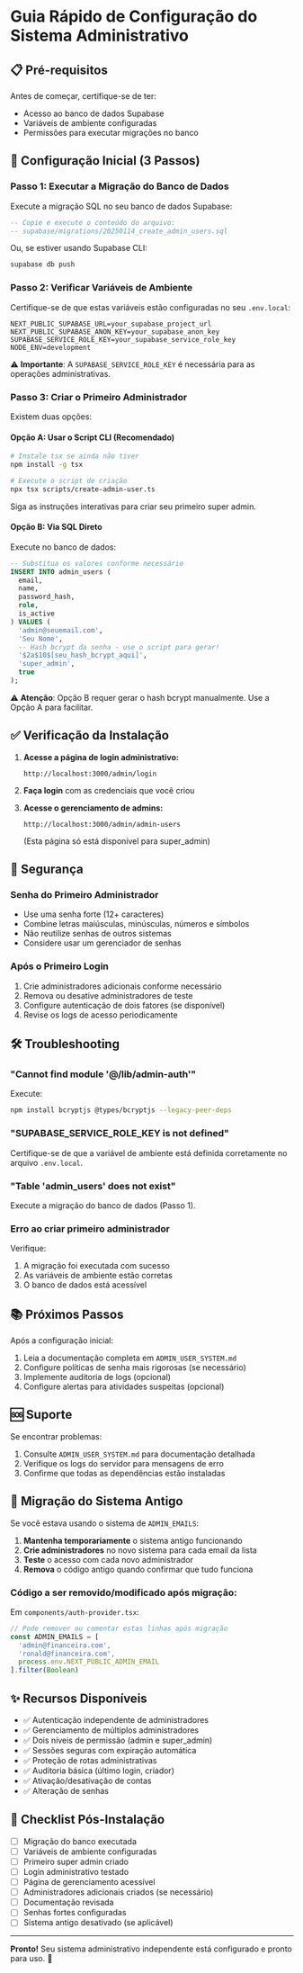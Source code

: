# Guia Rápido de Configuração do Sistema Administrativo

## 📋 Pré-requisitos

Antes de começar, certifique-se de ter:
- Acesso ao banco de dados Supabase
- Variáveis de ambiente configuradas
- Permissões para executar migrações no banco

## 🚀 Configuração Inicial (3 Passos)

### Passo 1: Executar a Migração do Banco de Dados

Execute a migração SQL no seu banco de dados Supabase:

```sql
-- Copie e execute o conteúdo do arquivo:
-- supabase/migrations/20250114_create_admin_users.sql
```

Ou, se estiver usando Supabase CLI:

```bash
supabase db push
```

### Passo 2: Verificar Variáveis de Ambiente

Certifique-se de que estas variáveis estão configuradas no seu `.env.local`:

```env
NEXT_PUBLIC_SUPABASE_URL=your_supabase_project_url
NEXT_PUBLIC_SUPABASE_ANON_KEY=your_supabase_anon_key
SUPABASE_SERVICE_ROLE_KEY=your_supabase_service_role_key
NODE_ENV=development
```

⚠️ **Importante**: A `SUPABASE_SERVICE_ROLE_KEY` é necessária para as operações administrativas.

### Passo 3: Criar o Primeiro Administrador

Existem duas opções:

#### Opção A: Usar o Script CLI (Recomendado)

```bash
# Instale tsx se ainda não tiver
npm install -g tsx

# Execute o script de criação
npx tsx scripts/create-admin-user.ts
```

Siga as instruções interativas para criar seu primeiro super admin.

#### Opção B: Via SQL Direto

Execute no banco de dados:

```sql
-- Substitua os valores conforme necessário
INSERT INTO admin_users (
  email,
  name,
  password_hash,
  role,
  is_active
) VALUES (
  'admin@seuemail.com',
  'Seu Nome',
  -- Hash bcrypt da senha - use o script para gerar!
  '$2a$10$[seu_hash_bcrypt_aqui]',
  'super_admin',
  true
);
```

⚠️ **Atenção**: Opção B requer gerar o hash bcrypt manualmente. Use a Opção A para facilitar.

## ✅ Verificação da Instalação

1. **Acesse a página de login administrativo:**
   ```
   http://localhost:3000/admin/login
   ```

2. **Faça login** com as credenciais que você criou

3. **Acesse o gerenciamento de admins:**
   ```
   http://localhost:3000/admin/admin-users
   ```
   
   (Esta página só está disponível para super_admin)

## 🔐 Segurança

### Senha do Primeiro Administrador

- Use uma senha forte (12+ caracteres)
- Combine letras maiúsculas, minúsculas, números e símbolos
- Não reutilize senhas de outros sistemas
- Considere usar um gerenciador de senhas

### Após o Primeiro Login

1. Crie administradores adicionais conforme necessário
2. Remova ou desative administradores de teste
3. Configure autenticação de dois fatores (se disponível)
4. Revise os logs de acesso periodicamente

## 🛠️ Troubleshooting

### "Cannot find module '@/lib/admin-auth'"

Execute:
```bash
npm install bcryptjs @types/bcryptjs --legacy-peer-deps
```

### "SUPABASE_SERVICE_ROLE_KEY is not defined"

Certifique-se de que a variável de ambiente está definida corretamente no arquivo `.env.local`.

### "Table 'admin_users' does not exist"

Execute a migração do banco de dados (Passo 1).

### Erro ao criar primeiro administrador

Verifique:
1. A migração foi executada com sucesso
2. As variáveis de ambiente estão corretas
3. O banco de dados está acessível

## 📚 Próximos Passos

Após a configuração inicial:

1. Leia a documentação completa em `ADMIN_USER_SYSTEM.md`
2. Configure políticas de senha mais rigorosas (se necessário)
3. Implemente auditoria de logs (opcional)
4. Configure alertas para atividades suspeitas (opcional)

## 🆘 Suporte

Se encontrar problemas:

1. Consulte `ADMIN_USER_SYSTEM.md` para documentação detalhada
2. Verifique os logs do servidor para mensagens de erro
3. Confirme que todas as dependências estão instaladas

## 🔄 Migração do Sistema Antigo

Se você estava usando o sistema de `ADMIN_EMAILS`:

1. **Mantenha temporariamente** o sistema antigo funcionando
2. **Crie administradores** no novo sistema para cada email da lista
3. **Teste** o acesso com cada novo administrador
4. **Remova** o código antigo quando confirmar que tudo funciona

### Código a ser removido/modificado após migração:

Em `components/auth-provider.tsx`:
```typescript
// Pode remover ou comentar estas linhas após migração
const ADMIN_EMAILS = [
  'admin@financeira.com',
  'ronald@financeira.com',
  process.env.NEXT_PUBLIC_ADMIN_EMAIL
].filter(Boolean)
```

## ✨ Recursos Disponíveis

- ✅ Autenticação independente de administradores
- ✅ Gerenciamento de múltiplos administradores
- ✅ Dois níveis de permissão (admin e super_admin)
- ✅ Sessões seguras com expiração automática
- ✅ Proteção de rotas administrativas
- ✅ Auditoria básica (último login, criador)
- ✅ Ativação/desativação de contas
- ✅ Alteração de senhas

## 📝 Checklist Pós-Instalação

- [ ] Migração do banco executada
- [ ] Variáveis de ambiente configuradas
- [ ] Primeiro super admin criado
- [ ] Login administrativo testado
- [ ] Página de gerenciamento acessível
- [ ] Administradores adicionais criados (se necessário)
- [ ] Documentação revisada
- [ ] Senhas fortes configuradas
- [ ] Sistema antigo desativado (se aplicável)

---

**Pronto!** Seu sistema administrativo independente está configurado e pronto para uso. 🎉
